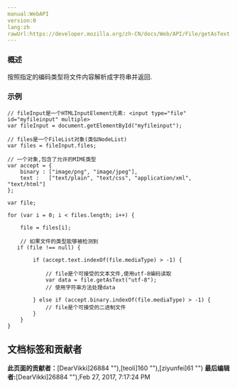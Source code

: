 ```yaml
---
manual:WebAPI
version:0
lang:zh
rawUrl:https://developer.mozilla.org/zh-CN/docs/Web/API/File/getAsText
---
```





### 概述<a name="概述"></a>


按照指定的编码类型将文件内容解析成字符串并返回.


### 示例<a name="示例"></a>

```
// fileInput是一个HTMLInputElement元素: <input type="file" id="myfileinput" multiple>
var fileInput = document.getElementById("myfileinput");

// files是一个FileList对象(类似NodeList)
var files = fileInput.files;

// 一个对象,包含了允许的MIME类型
var accept = {
    binary : ["image/png", "image/jpeg"],
    text :   ["text/plain", "text/css", "application/xml", "text/html"]
};

var file;

for (var i = 0; i < files.length; i++) {

    file = files[i];

    // 如果文件的类型能够被检测到
   if (file !== null) {

        if (accept.text.indexOf(file.mediaType) > -1) {

            // file是个可接受的文本文件,使用utf-8编码读取
            var data = file.getAsText("utf-8");
            // 使用字符串方法处理data

        } else if (accept.binary.indexOf(file.mediaType) > -1) {
            // file是个可接受的二进制文件
        }
    }
}
```



## 文档标签和贡献者
**此页面的贡献者：**[DearVikki]26884 ""),[teoli]160 ""),[ziyunfei]61 "")
**最后编辑者:**[DearVikki]26884 ""),<time>Feb 27, 2017, 7:17:24 PM</time>


